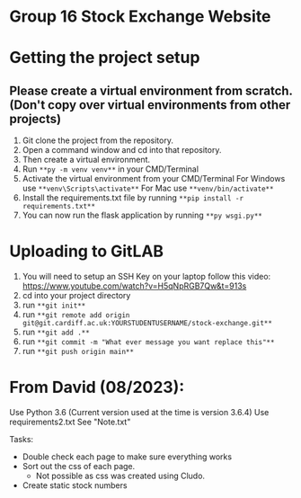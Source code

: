 # Group 16 Stock Exchange Website

# Getting the project setup

## Please create a virtual environment from scratch. (Don't copy over virtual environments from other projects)

1. Git clone the project from the repository.
2. Open a command window and cd into that repository.
3. Then create a virtual environment.
4. Run `**py -m venv venv**` in your CMD/Terminal
5. Activate the virtual environment from your CMD/Terminal
   For Windows use `**venv\Scripts\activate**`
   For Mac use `**venv/bin/activate**`
6. Install the requirements.txt file by running `**pip install -r requirements.txt**`
7. You can now run the flask application by running `**py wsgi.py**`

# Uploading to GitLAB

1. You will need to setup an SSH Key on your laptop follow this video:
   https://www.youtube.com/watch?v=H5qNpRGB7Qw&t=913s
1. cd into your project directory
1. run `**git init**`
1. run `**git remote add origin git@git.cardiff.ac.uk:YOURSTUDENTUSERNAME/stock-exchange.git**`
1. run `**git add .**`
1. run `**git commit -m "What ever message you want replace this"**`
1. run `**git push origin main**`

# From David (08/2023):
Use Python 3.6 (Current version used at the time is version 3.6.4)
Use requirements2.txt
See "Note.txt"

Tasks:
- Double check each page to make sure everything works
- Sort out the css of each page. 
   - Not possible as css was created using Cludo.
- Create static stock numbers